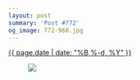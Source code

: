 ```yaml
---
layout: post
summary: 'Post #772'
og_image: 772-960.jpg
---
```


<div class="post">
 <time>
  <a href="/772">
   {{ page.date | date: "%B %-d, %Y" }}
  </a>
 </time>
 <a href="/772">
  <figure data-taken="8/10/2018">
   <img sizes="(min-width: 700px) 50vw, calc(100vw - 2rem)" src="{{ site.assets_url }}/772-480.jpg" srcset="{{ site.assets_url }}/772-240.jpg 240w, {{ site.assets_url }}/772-480.jpg 480w, {{ site.assets_url }}/772-720.jpg 720w, {{ site.assets_url }}/772-960.jpg 960w"/>
  </figure>
 </a>
</div>
